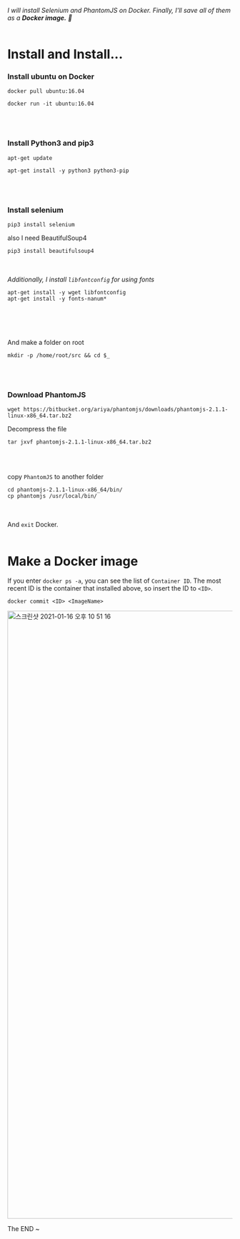 _I will install Selenium and PhantomJS on Docker. Finally, I'll save all of them as a **Docker image.** 🙂_
<br>
<br>


# Install and Install...
### Install ubuntu on Docker

```
docker pull ubuntu:16.04
```
```
docker run -it ubuntu:16.04
```
<br></br>
### Install Python3 and pip3
```
apt-get update
```
```
apt-get install -y python3 python3-pip
```
<br></br>
### Install selenium
```
pip3 install selenium
```
also I need BeautifulSoup4
```
pip3 install beautifulsoup4
```
<br></br>
_Additionally, I install `libfontconfig` for using fonts_
```
apt-get install -y wget libfontconfig
apt-get install -y fonts-nanum*
```
<br></br>
<br></br>
And make a folder on root
```
mkdir -p /home/root/src && cd $_
```
<br></br>
### Download PhantomJS
```
wget https://bitbucket.org/ariya/phantomjs/downloads/phantomjs-2.1.1-linux-x86_64.tar.bz2
```
Decompress the file
```
tar jxvf phantomjs-2.1.1-linux-x86_64.tar.bz2
```
<br></br>

copy `PhantomJS` to another folder
```
cd phantomjs-2.1.1-linux-x86_64/bin/
cp phantomjs /usr/local/bin/
```
<br></br>
And `exit` Docker.
<br></br>
# Make a Docker image
If you enter `docker ps -a`, you can see the list of `Container ID`. The most recent ID is the container that installed above, so insert the ID to `<ID>`.
<br>
```
docker commit <ID> <ImageName>
```

<img width="1362" alt="스크린샷 2021-01-16 오후 10 51 16" src="https://user-images.githubusercontent.com/56240088/104813611-89a5c280-584d-11eb-84cf-809aa6538c31.png">


The END ~
